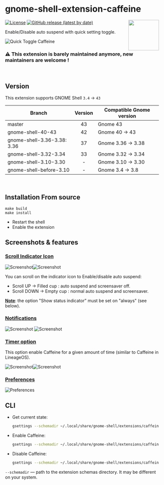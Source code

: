 # gnome-shell-extension-caffeine

[<img src="https://github.com/pakaoraki/gnome-shell-extension-caffeine/raw/master/ressources/get_it_on_gnome_extensions.png" height="100" align="right">](https://extensions.gnome.org/extension/517/caffeine/)

[![License](https://img.shields.io/github/license/eonpatapon/gnome-shell-extension-caffeine)](https://github.com/eonpatapon/gnome-shell-extension-caffeine/blob/master/LICENSE)
[![GitHub release (latest by date)](https://img.shields.io/github/v/tag/eonpatapon/gnome-shell-extension-caffeine)](https://github.com/eonpatapon/gnome-shell-extension-caffeine/releases/latest)

Enable/Disable auto suspend with quick setting toggle.

![Quick Toggle Caffeine](screenshots/screenshot.png)


###  ⚠️  __This extension is barely maintained anymore, new maintainers are welcome !__
&nbsp;

## Version
This extension supports GNOME Shell `3.4` -> `43`

|Branch|Version|Compatible Gnome version|
|---|:---:|---|
| master  | 43 | Gnome 43  |
| gnome-shell-40-43  | 42 | Gnome 40 -> 43  |
| gnome-shell-3.36-3.38: 3.36 | 37 | Gnome 3.36 -> 3.38 |
| gnome-shell-3.32-3.34 | 33 | Gnome 3.32 -> 3.34 |
| gnome-shell-3.10-3.30 | - | Gnome 3.10 -> 3.30 |
| gnome-shell-before-3.10 | - | Gnome 3.4 -> 3.8 |
&nbsp;

## Installation From source

```
make build
make install
```
  - Restart the shell
  - Enable the extension
&nbsp;

## Screenshots & features


### <ins>Scroll Indicator Icon</ins>
![Screenshot](screenshots/screenshot-scroll-up.png)![Screenshot](screenshots/screenshot-scroll-down.png)

You can scroll on the indicator icon to Enable/disable auto suspend:

- Scroll UP -> Filled cup : auto suspend and screensaver off. 
- Scroll DOWN -> Empty cup : normal auto suspend and screensaver.

<ins>__Note__</ins>: the option "Show status indicator" must be set on "always" (see below).
&nbsp;

### <ins>Notifications</ins>
![Screenshot](screenshots/screenshot-notification-enable.png)
![Screenshot](screenshots/screenshot-notification-disable.png)
&nbsp;

### <ins>Timer option</ins>
This option enable Caffeine for a given amount of time (similar to Caffeine in LineageOS).

![Screenshot](screenshots/screenshot-timer-off.png)![Screenshot](screenshots/screenshot-timer-on.png)
&nbsp;

### <ins>Preferences</ins>
![Preferences](screenshots/screenshot-prefs.png)


## CLI

- Get current state:
  ```sh
  gsettings --schemadir ~/.local/share/gnome-shell/extensions/caffeine@patapon.info/schemas/ get org.gnome.shell.extensions.caffeine user-enabled
  ```
- Enable Caffeine:
  ```sh
  gsettings --schemadir ~/.local/share/gnome-shell/extensions/caffeine@patapon.info/schemas/ set org.gnome.shell.extensions.caffeine user-enabled true
  ```
- Disable Caffeine:
  ```sh
  gsettings --schemadir ~/.local/share/gnome-shell/extensions/caffeine@patapon.info/schemas/ set org.gnome.shell.extensions.caffeine user-enabled false
  ```

`--schemadir` — path to the extension schemas directory. It may be different on your system.
